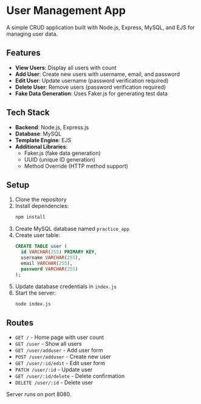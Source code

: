 # User Management App

A simple CRUD application built with Node.js, Express, MySQL, and EJS for managing user data.

## Features

- **View Users**: Display all users with count
- **Add User**: Create new users with username, email, and password
- **Edit User**: Update username (password verification required)
- **Delete User**: Remove users (password verification required)
- **Fake Data Generation**: Uses Faker.js for generating test data

## Tech Stack

- **Backend**: Node.js, Express.js
- **Database**: MySQL
- **Template Engine**: EJS
- **Additional Libraries**: 
  - Faker.js (fake data generation)
  - UUID (unique ID generation)
  - Method Override (HTTP method support)

## Setup

1. Clone the repository
2. Install dependencies:
   ```bash
   npm install
   ```
3. Create MySQL database named `practice_app`
4. Create user table:
   ```sql
   CREATE TABLE user (
     id VARCHAR(255) PRIMARY KEY,
     username VARCHAR(255),
     email VARCHAR(255),
     password VARCHAR(255)
   );
   ```
5. Update database credentials in `index.js`
6. Start the server:
   ```bash
   node index.js
   ```

## Routes

- `GET /` - Home page with user count
- `GET /user` - Show all users
- `GET /user/adduser` - Add user form
- `POST /user/adduser` - Create new user
- `GET /user/:id/edit` - Edit user form
- `PATCH /user/:id` - Update user
- `GET /user/:id/delete` - Delete confirmation
- `DELETE /user/:id` - Delete user

Server runs on port 8080.